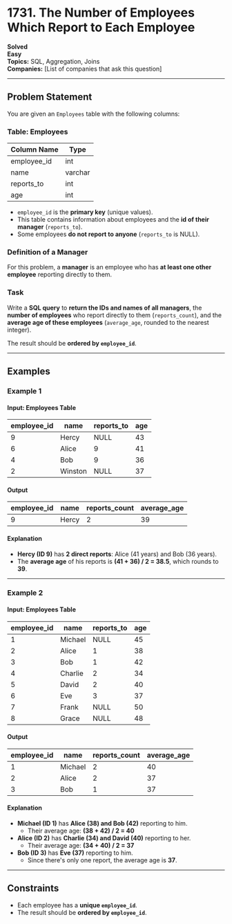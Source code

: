 # 1731. The Number of Employees Which Report to Each Employee

**Solved**  
**Easy**  
**Topics:** SQL, Aggregation, Joins  
**Companies:** [List of companies that ask this question]  

---

## **Problem Statement**
You are given an `Employees` table with the following columns:

### **Table: Employees**
| Column Name  | Type     |
|-------------|---------|
| employee_id | int     |
| name        | varchar |
| reports_to  | int     |
| age         | int     |

- `employee_id` is the **primary key** (unique values).
- This table contains information about employees and the **id of their manager** (`reports_to`).
- Some employees **do not report to anyone** (`reports_to` is NULL).

### **Definition of a Manager**
For this problem, a **manager** is an employee who has **at least one other employee** reporting directly to them.

### **Task**
Write a **SQL query** to **return the IDs and names of all managers**, the **number of employees** who report directly to them (`reports_count`), and the **average age of these employees** (`average_age`, rounded to the nearest integer).

The result should be **ordered by `employee_id`**.

---

## **Examples**

### **Example 1**
#### **Input**: Employees Table
| employee_id | name    | reports_to | age |
|-------------|--------|------------|-----|
| 9           | Hercy  | NULL       | 43  |
| 6           | Alice  | 9          | 41  |
| 4           | Bob    | 9          | 36  |
| 2           | Winston| NULL       | 37  |

#### **Output**
| employee_id | name  | reports_count | average_age |
|-------------|------|---------------|-------------|
| 9           | Hercy | 2             | 39          |

#### **Explanation**
- **Hercy (ID 9)** has **2 direct reports**: Alice (41 years) and Bob (36 years).
- The **average age** of his reports is **(41 + 36) / 2 = 38.5**, which rounds to **39**.

---

### **Example 2**
#### **Input**: Employees Table
| employee_id | name    | reports_to | age |
|-------------|--------|------------|-----|
| 1           | Michael| NULL       | 45  |
| 2           | Alice  | 1          | 38  |
| 3           | Bob    | 1          | 42  |
| 4           | Charlie| 2          | 34  |
| 5           | David  | 2          | 40  |
| 6           | Eve    | 3          | 37  |
| 7           | Frank  | NULL       | 50  |
| 8           | Grace  | NULL       | 48  |

#### **Output**
| employee_id | name    | reports_count | average_age |
|-------------|--------|---------------|-------------|
| 1           | Michael| 2             | 40          |
| 2           | Alice  | 2             | 37          |
| 3           | Bob    | 1             | 37          |

#### **Explanation**
- **Michael (ID 1)** has **Alice (38) and Bob (42)** reporting to him.  
  - Their average age: **(38 + 42) / 2 = 40**
- **Alice (ID 2)** has **Charlie (34) and David (40)** reporting to her.  
  - Their average age: **(34 + 40) / 2 = 37**
- **Bob (ID 3)** has **Eve (37)** reporting to him.  
  - Since there's only one report, the average age is **37**.

---

## **Constraints**
- Each employee has a **unique `employee_id`**.
- The result should be **ordered by `employee_id`**.
